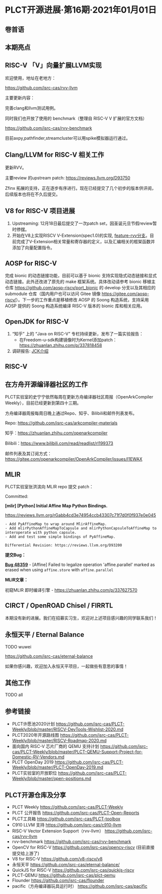 # PLCT开源进展·第16期·2021年01月01日

## 卷首语

## 本期亮点

## RISC-V 「V」向量扩展LLVM实现

欢迎使用，地址在老地方：

https://github.com/isrc-cas/rvv-llvm

主要更新内容：

完善clang和llvm测试用例。

同时我们也开放了使用的 benchmark（整理自 RISC-V V 扩展的官方文档）

https://github.com/isrc-cas/rvv-benchmark
 
目前axpy,pathfinder,streamcluster可以用spike模拟器运行通过。


## Clang/LLVM for RISC-V 相关工作

更新RVV。

主要review 的upstream patch:
https://reviews.llvm.org/D93750

Zfinx 拓展的支持，正在逐步有序进行。现在已经提交了几个初步的版本供评阅，后续版本也将在不久后提交。

## V8 for RISC-V 项目进展

1. Upstreaming: 12月18日最后提交了一次patch set，因圣诞元旦节假review暂时停摆。
2. 开始在V8上实现RISCV V-Extension(spec1.0)的实现, [feature-rvv分支](https://github.com/v8-riscv/v8/tree/feature-rvv)。目前完成了V-Extension相关常量和寄存器的定义，以及汇编相关的框架函数并添加了向量配置指令。

## AOSP for RISC-V

完成 bionic 的动态链接功能，目前可以基于 bionic 支持实现隐式动态链接和显式动态链接。此外还改进了原先的 make 框架系统。具体改动请参考 bionic 移植主仓库 <https://github.com/aosp-riscv/port_bionic> 的 develop 分支以及其相应的 submodule 仓库（国内用户也可以访问 Gitee 镜像 <https://gitee.com/aosp-riscv/>）。下一步的工作重点是移植修改 AOSP 的 Soong 构造系统，支持采用 AOSP 提供的 Soong 构造系统编译 RISC-V 版本的 bionic 库和相关应用。

## OpenJDK for RISC-V

1. “知乎” 上的 “Java on RISC-V” 专栏持续更新，发布了一篇实验报告：
   - 在Freedom-u-sdk构建镜像时为Kernel添加patch：https://zhuanlan.zhihu.com/p/337818458
2. 调研报告: [JCK介绍](https://www.bilibili.com/video/BV11A411p79Q)

## RISC-V



## 在方舟开源编译器社区的工作

PLCT实验室的史宁宁依然每周在更新方舟编译器社区周报（OpenArkCompiler Weekly），目前已经更新到第四十三期。

方舟编译器周报每周日晚上通过Repo、知乎、Bilibili和邮件列表发布。

  Repo: https://github.com/isrc-cas/arkcompiler-materials

  知乎：https://zhuanlan.zhihu.com/openarkcompiler

  Bilibili：https://www.bilibili.com/read/readlist/rl199373

  邮件列表及其订阅方式：https://gitee.com/openarkcompiler/OpenArkCompiler/issues/I1EWAX

## MLIR

PLCT实验室张洪滨向 MLIR repo 提交 patch：

Committed:

**[mlir] [Python] Initial Affine Map Python Bindings.**

https://reviews.llvm.org/rGabb4cd3e74954ccb43307c71f7d0f0f937e0e045

```
- Add PyAffineMap to wrap around MlirAffineMap.
- Add mlirPythonAffineMapToCapsule and mlirPythonCapsuleToAffineMap to interoperate with python capsule.
- Add and test some simple bindings of PyAffineMap.

Differential Revision: https://reviews.llvm.org/D93200
```

**提交Bug：**

[**Bug 48359**](https://bugs.llvm.org/show_bug.cgi?id=48359) - [Affine] Failed to legalize operation 'affine.parallel' marked as erased when using `affine.store` with `affine.parallel`

**MLIR文章：**

初窥MLIR 即时编译引擎 - https://zhuanlan.zhihu.com/p/337627570

## CIRCT / OpenROAD Chisel / FIRRTL

本期没有新的进展。我们在招募实习生，欢迎对上述项目感兴趣的同学联系我们！

## 永恒天平 / Eternal Balance

TODO wuwei

https://github.com/isrc-cas/eternal-balance

如果你感兴趣，欢迎加入永恒天平项目，一起做些有意思的事情！

## 其他工作

TODO all

## 参考链接

- PLCT许愿池2020计划 https://github.com/isrc-cas/PLCT-Weekly/blob/master/RISCV-DevTools-Wishlist-2020.md
- PLCT2020年开源路线图 https://github.com/isrc-cas/PLCT-Weekly/blob/master/RISCV-Roadmap-2020.md
- 面向国内 RISC-V 芯片厂商的 QEMU 支持计划 https://github.com/isrc-cas/PLCT-Weekly/blob/master/PLCT-QEMU-Support-Project-for-Domestic-RV-Vendors.md
- PLCT OpenDay 2019 https://github.com/isrc-cas/PLCT-Weekly/blob/master/PLCT-OpenDay-2019.md
- PLCT实验室的开放职位 https://github.com/isrc-cas/PLCT-Weekly/blob/master/open-positions.md

## PLCT开源仓库及分享

- PLCT Weekly https://github.com/isrc-cas/PLCT-Weekly
- PLCT 公开报告 https://github.com/isrc-cas/PLCT-Open-Reports
- PLCT工具箱 https://github.com/isrc-cas/PLCT-toolbox
- C910 LLVM 支持 https://github.com/isrc-cas/c910-llvm
- RISC-V Vector Extension Support（rvv-llvm） https://github.com/isrc-cas/rvv-llvm
- rvv-benchmark https://github.com/isrc-cas/rvv-benchmark
- OpenCV for RISC-V https://github.com/isrc-cas/opencv-riscv (目前直接提交给上游了)
- V8 for RISC-V https://github.com/v8-riscv/v8
- 永恒天平 https://github.com/isrc-cas/eternal-balance/
- QuickJS for RISC-V https://github.com/isrc-cas/quickjs-riscv
- PLCT-QEMU https://github.com/isrc-cas/plct-qemu
- Flounder https://github.com/isrc-cas/flounder
- pacific（方舟编译器玩具运行时） https://github.com/isrc-cas/pacific
